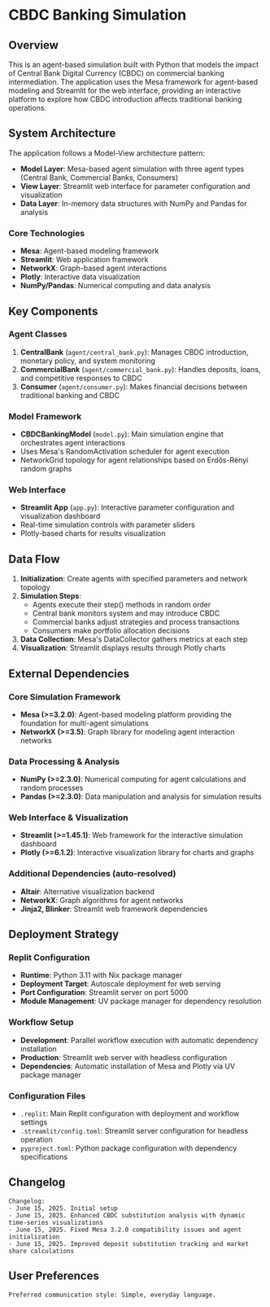 # CBDC Banking Simulation

## Overview

This is an agent-based simulation built with Python that models the impact of Central Bank Digital Currency (CBDC) on commercial banking intermediation. The application uses the Mesa framework for agent-based modeling and Streamlit for the web interface, providing an interactive platform to explore how CBDC introduction affects traditional banking operations.

## System Architecture

The application follows a Model-View architecture pattern:
- **Model Layer**: Mesa-based agent simulation with three agent types (Central Bank, Commercial Banks, Consumers)
- **View Layer**: Streamlit web interface for parameter configuration and visualization
- **Data Layer**: In-memory data structures with NumPy and Pandas for analysis

### Core Technologies
- **Mesa**: Agent-based modeling framework
- **Streamlit**: Web application framework
- **NetworkX**: Graph-based agent interactions
- **Plotly**: Interactive data visualization
- **NumPy/Pandas**: Numerical computing and data analysis

## Key Components

### Agent Classes
1. **CentralBank** (`agent/central_bank.py`): Manages CBDC introduction, monetary policy, and system monitoring
2. **CommercialBank** (`agent/commercial_bank.py`): Handles deposits, loans, and competitive responses to CBDC
3. **Consumer** (`agent/consumer.py`): Makes financial decisions between traditional banking and CBDC

### Model Framework
- **CBDCBankingModel** (`model.py`): Main simulation engine that orchestrates agent interactions
- Uses Mesa's RandomActivation scheduler for agent execution
- NetworkGrid topology for agent relationships based on Erdős-Rényi random graphs

### Web Interface
- **Streamlit App** (`app.py`): Interactive parameter configuration and visualization dashboard
- Real-time simulation controls with parameter sliders
- Plotly-based charts for results visualization

## Data Flow

1. **Initialization**: Create agents with specified parameters and network topology
2. **Simulation Steps**: 
   - Agents execute their step() methods in random order
   - Central bank monitors system and may introduce CBDC
   - Commercial banks adjust strategies and process transactions
   - Consumers make portfolio allocation decisions
3. **Data Collection**: Mesa's DataCollector gathers metrics at each step
4. **Visualization**: Streamlit displays results through Plotly charts

## External Dependencies

### Core Simulation Framework
- **Mesa (>=3.2.0)**: Agent-based modeling platform providing the foundation for multi-agent simulations
- **NetworkX (>=3.5)**: Graph library for modeling agent interaction networks

### Data Processing & Analysis
- **NumPy (>=2.3.0)**: Numerical computing for agent calculations and random processes
- **Pandas (>=2.3.0)**: Data manipulation and analysis for simulation results

### Web Interface & Visualization
- **Streamlit (>=1.45.1)**: Web framework for the interactive simulation dashboard
- **Plotly (>=6.1.2)**: Interactive visualization library for charts and graphs

### Additional Dependencies (auto-resolved)
- **Altair**: Alternative visualization backend
- **NetworkX**: Graph algorithms for agent networks
- **Jinja2, Blinker**: Streamlit web framework dependencies

## Deployment Strategy

### Replit Configuration
- **Runtime**: Python 3.11 with Nix package manager
- **Deployment Target**: Autoscale deployment for web serving
- **Port Configuration**: Streamlit server on port 5000
- **Module Management**: UV package manager for dependency resolution

### Workflow Setup
- **Development**: Parallel workflow execution with automatic dependency installation
- **Production**: Streamlit web server with headless configuration
- **Dependencies**: Automatic installation of Mesa and Plotly via UV package manager

### Configuration Files
- `.replit`: Main Replit configuration with deployment and workflow settings
- `.streamlit/config.toml`: Streamlit server configuration for headless operation
- `pyproject.toml`: Python package configuration with dependency specifications

## Changelog

```
Changelog:
- June 15, 2025. Initial setup
- June 15, 2025. Enhanced CBDC substitution analysis with dynamic time-series visualizations
- June 15, 2025. Fixed Mesa 3.2.0 compatibility issues and agent initialization
- June 15, 2025. Improved deposit substitution tracking and market share calculations
```

## User Preferences

```
Preferred communication style: Simple, everyday language.
```